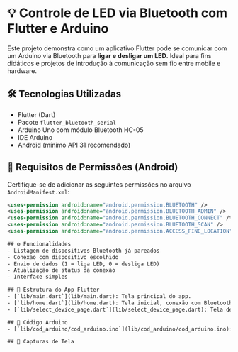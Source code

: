 # 💡 Controle de LED via Bluetooth com Flutter e Arduino

Este projeto demonstra como um aplicativo Flutter pode se comunicar com um Arduino via Bluetooth para **ligar e desligar um LED**. Ideal para fins didáticos e projetos de introdução à comunicação sem fio entre mobile e hardware.

## 🛠 Tecnologias Utilizadas

- Flutter (Dart)
- Pacote `flutter_bluetooth_serial`
- Arduino Uno com módulo Bluetooth HC-05
- IDE Arduino
- Android (mínimo API 31 recomendado)

## 🔌 Requisitos de Permissões (Android)

Certifique-se de adicionar as seguintes permissões no arquivo `AndroidManifest.xml`:

```xml
<uses-permission android:name="android.permission.BLUETOOTH" />
<uses-permission android:name="android.permission.BLUETOOTH_ADMIN" />
<uses-permission android:name="android.permission.BLUETOOTH_CONNECT" />
<uses-permission android:name="android.permission.BLUETOOTH_SCAN" />
<uses-permission android:name="android.permission.ACCESS_FINE_LOCATION" />

## ⚙️ Funcionalidades
- Listagem de dispositivos Bluetooth já pareados
- Conexão com dispositivo escolhido
- Envio de dados (1 = liga LED, 0 = desliga LED)
- Atualização de status da conexão
- Interface simples

## 📱 Estrutura do App Flutter
- [`lib/main.dart`](lib/main.dart): Tela principal do app.
- [`lib/home.dart`](lib/home.dart): Tela inicial, conexão com Bluetooth e controle do LED.
- [`lib/select_device_page.dart`](lib/select_device_page.dart): Tela de seleção de dispositivos Bluetooth pareados.

## 🔌 Código Arduino
- [`lib/cod_arduino/cod_arduino.ino`](lib/cod_arduino/cod_arduino.ino): Código responsável por receber comandos via porta serial e ligar/desligar o LED.

## 📸 Capturas de Tela


